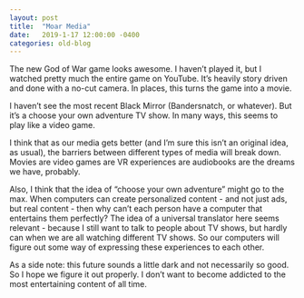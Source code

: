 ```yaml
---
layout: post
title:  "Moar Media"
date:   2019-1-17 12:00:00 -0400
categories: old-blog
---
```

The new God of War game looks awesome. I haven’t played it, but I watched pretty much the entire game on YouTube. It’s heavily story driven and done with a no-cut camera. In places, this turns the game into a movie. 

I haven’t see the most recent Black Mirror (Bandersnatch, or whatever). But it’s a choose your own adventure TV show. In many ways, this seems to play like a video game.

I think that as our media gets better (and I’m sure this isn’t an original idea, as usual), the barriers between different types of media will break down. Movies are video games are VR experiences are audiobooks are the dreams we have, probably. 

Also, I think that the idea of “choose your own adventure” might go to the max. When computers can create personalized content - and not just ads, but real content - then why can’t each person have a computer that entertains them perfectly? The idea of a universal translator here seems relevant - because I still want to talk to people about TV shows, but hardly can when we are all watching different TV shows. So our computers will figure out some way of expressing these experiences to each other. 

As a side note: this future sounds a little dark and not necessarily so good. So I hope we figure it out properly. I don’t want to become addicted to the most entertaining content of all time. 
